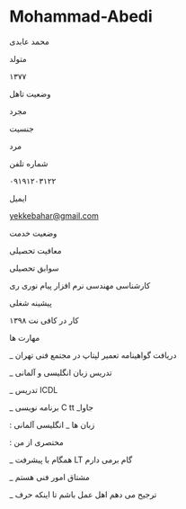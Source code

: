 # Mohammad-Abedi

محمد عابدی

متولد

۱۳۷۷

وضعیت تاهل

مجرد

جنسیت

مرد

شماره تلفن

۰۹۱۹۱۲۰۳۱۲۲

ایمیل

yekkebahar@gmail.com

وضعیت خدمت

معافیت تحصیلی

سوابق تحصیلی

کارشناسی مهندسی نرم افزار پیام نوری ری

پیشینه شغلی

کار در کافی‌ نت ۱۳۹۸

مهارت ها

_ دریافت گواهینامه تعمیر لپتاپ‌ در مجتمع فنی تهران

_ تدریس زبان انگلیسی و آلمانی

_ تدریس ICDL

_ برنامه نویسی C tt _جاوا

: زبان ها _ انگلیسی آلمانی

: مختصری از من

_ همگام با پیشرفت LT گام برمی دارم

_ مشتاق امور فنی هستم

_ ترجیح می دهم اهل عمل باشم تا اینکه حرف 
